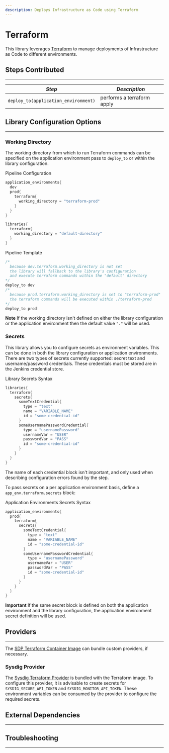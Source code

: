 ```yaml
---
description: Deploys Infrastructure as Code using Terraform 
---
```


# Terraform

This library leverages [Terraform](https://www.terraform.io/intro/index.html) to manage deployments of Infrastructure as Code to different environments.

## Steps Contributed

---

| *Step* | *Description* |
| ----------- | ----------- |
| `deploy_to(application_environment)` | performs a terraform apply |

## Library Configuration Options

---

### Working Directory

The working directory from which to run Terraform commands can be specified on the application environment pass to `deploy_to` or within the library configuration.

Pipeline Configuration

```groovy
application_environments{
  dev
  prod{
    terraform{
      working_directory = "terraform-prod" 
    }
  }
}

libraries{
  terraform{
    working_directory = "default-directory"
  }
}
```

Pipeline Template

```groovy
/*
  because dev.terraform.working_directory is not set
  the library will fallback to the library's configuration
  and execute terraform commands within the "default" directory
*/
deploy_to dev 
/*
  because prod.terraform.working_directory is set to "terraform-prod"
  the terraform commands will be executed within ./terraform-prod 
*/
deploy_to prod 
```

**Note** If the working directory isn't defined on either the library configuration or the application environment then the default value `"."` will be used.

### Secrets

This library allows you to configure secrets as environment variables.
This can be done in both the library configuration or application environments.
There are two types of secrets currently supported: secret text and username/password credentials.
These credentials must be stored are in the Jenkins credential store.

Library Secrets Syntax

```groovy
libraries{
  terraform{
    secrets{
      someTextCredential{
        type = "text"
        name = "VARIABLE_NAME"
        id = "some-credential-id"
      }
      someUsernamePasswordCredential{
        type = "usernamePassword"
        usernameVar = "USER"
        passwordVar = "PASS"
        id = "some-credential-id"
      }
    }
  }
}
```

The name of each credential block isn't important, and only used when describing configuration errors found by the step.

To pass secrets on a per application environment basis, define a `app_env.terraform.secrets` block:

Application Environments Secrets Syntax

```groovy
application_environments{
  prod{
    terraform{
      secrets{
        someTextCredential{
          type = "text"
          name = "VARIABLE_NAME"
          id = "some-credential-id"
        }
        someUsernamePasswordCredential{
          type = "usernamePassword"
          usernameVar = "USER"
          passwordVar = "PASS"
          id = "some-credential-id"
        }
      }
    }
  }
}
```

**Important** If the same secret block is defined on both the application environment and the library configuration, the application environment secret definition will be used.

## Providers

---

The [SDP Terraform Container Image](https://github.com/boozallen/sdp-images/tree/master/terraform) can bundle custom providers, if necessary.

### Sysdig Provider

The [Sysdig Terraform Provider](https://github.com/draios/terraform-provider-sysdig) is bundled with the Terraform image.
To configure this provider, it is advisable to create secrets for `SYSDIG_SECURE_API_TOKEN` and `SYSDIG_MONITOR_API_TOKEN`.
These environment variables can be consumed by the provider to configure the required secrets.

## External Dependencies

---

## Troubleshooting

---
